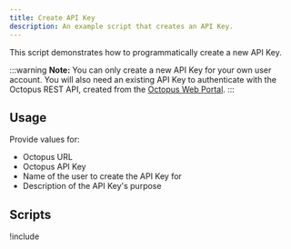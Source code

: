 ```yaml
---
title: Create API Key
description: An example script that creates an API Key.
---
```


This script demonstrates how to programmatically create a new API Key.

:::warning
**Note:** You can only create a new API Key for your own user account. You will also need an existing API Key to authenticate with the Octopus REST API, created from the [Octopus Web Portal](/docs/octopus-rest-api/how-to-create-an-api-key.md).
:::

## Usage

Provide values for:

- Octopus URL
- Octopus API Key
- Name of the user to create the API Key for
- Description of the API Key's purpose

## Scripts

!include <create-api-key-scripts>